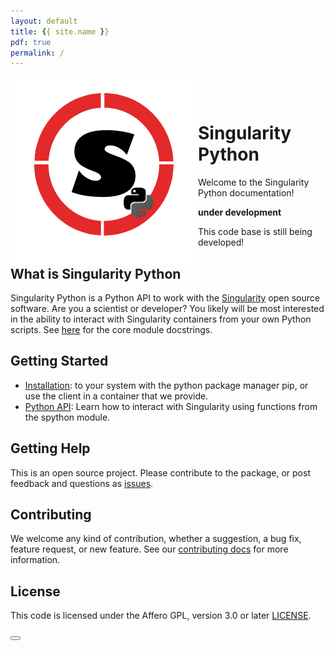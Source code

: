```yaml
---
layout: default
title: {{ site.name }}
pdf: true
permalink: /
---
```


<div style="float:right; margin-bottom:50px; color:#666">
</div>

<div>
    <img src="img/logo.png" style="float:left">
</div><br><br>


# Singularity Python
Welcome to the Singularity Python documentation!

**under development** 

This code base is still being developed!

## What is Singularity Python
Singularity Python is a Python API to work with the <a href="https://singularityware.github.io" target="_blank">Singularity</a> open source software. Are you a scientist or developer? You likely will be most interested in the ability to interact with Singularity containers from your own Python scripts. See <a href="https://singularityhub.github.io/singularity-cli/api/source/spython.main.base.html#module-spython.main.base" target="_blank">here</a> for the core module docstrings.


## Getting Started

 - [Installation](/singularity-cli/install): to your system with the python package manager pip, or use the client in a container that we provide.
 - [Python API](/singularity-cli/commands): Learn how to interact with Singularity using functions from the spython module.


## Getting Help
This is an open source project. Please contribute to the package, or post feedback and questions as <a href="https://github.com/singularityhub/singularity-cli" target="_blank">issues</a>.

## Contributing
We welcome any kind of contribution, whether a suggestion, a bug fix, feature request, or new feature. See our  [contributing docs](/singularity-cli/contribute-docs) for more information.

## License
This code is licensed under the Affero GPL, version 3.0 or later [LICENSE](https://github.com/singularityhub/singularity-cli/blob/master/LICENSE).


<div>
    <a href="/singularity-cli/install"><button class="next-button btn btn-primary"><i class="fa fa-chevron-right"></i> </button></a>
</div><br>

